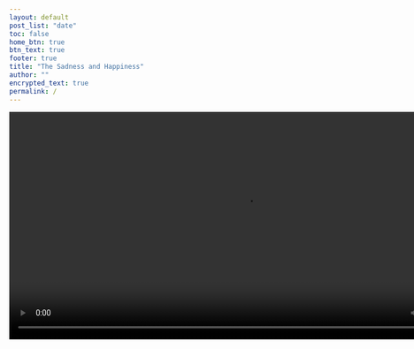 ```yaml
---
layout: default
post_list: "date"
toc: false
home_btn: true
btn_text: true
footer: true
title: "The Sadness and Happiness"
author: ""
encrypted_text: true
permalink: /
---
```


<video class="amnesia" width="854" height="412" controls autoplay>
  <source src="/amnesia/dark.mp4" type="video/mp4">
</video>

<p class="encrypted" id="Zx+1dUp3W9zIn+h2QV5JPQfBowXCu1KdJ6r8N3VQgOaTd3Nh13SW+WBJ1ZneheuKcXLvp+slE8OKmRNJUWj6UCP1XLT7FqAF8KuoQqjHz9woSFKjEU9ys2t3cnp4I210YMPQIhFUhF151Q6/OuL2z9wGrKfVk0b8B21cAJWvSCSI22R30cMDudh6MD6o5sn6XMpCmfYjiUH4QvVXDWj4DwulMUIeB49RwbZUTPMxVkAilqar88Gcv9bqIdaJ/K2k8qafXjCf0owZOmmpC8+pGev8HElKmYF8SPYh1q59YqNBi4r/PMvHQ2wa5rlx3teff7Tlr8ZBCTNIBCMTnOaIzfeBs3bQxu9/c96OGyje6493IuV0nKzLEWUF9AOo3lacnfR8eee/o9F/sumv/DYpmr2w=="></p>
